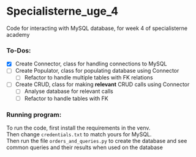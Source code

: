 # Specialisterne_uge_4

 Code for interacting with MySQL database, for week 4 of specialisterne academy

### To-Dos:

- [x] Create Connector, class for handling connections to MySQL
- [ ] Create Populator, class for populating database using Connector
  - [ ] Refactor to handle multiple tables with FK relations
- [ ] Create CRUD, class for making **relevant** CRUD calls using Connector
  - [ ] Analyse database for relevant calls
  - [ ] Refactor to handle tables with FK

### Running program:

To run the code, first install the requirements in the venv.  
Then change `credentials.txt` to match yours for MySQL.  
Then run the file `orders_and_queries.py` to create the database and 
see common queries and their results when used on the database

